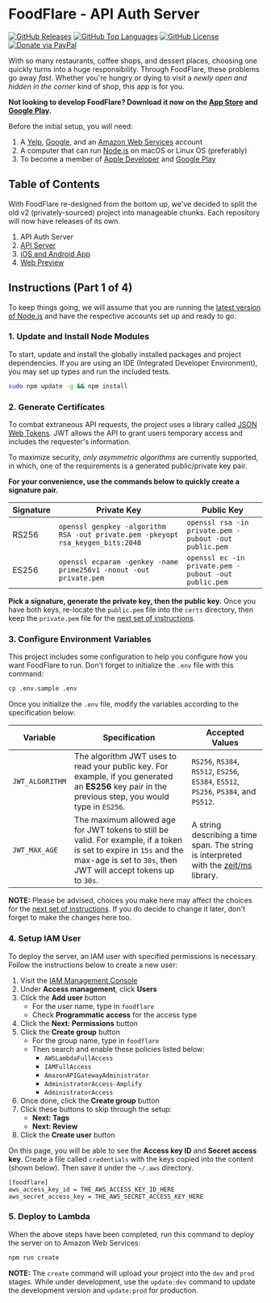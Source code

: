 FoodFlare - API Auth Server
============================

[![GitHub Releases](https://img.shields.io/github/v/release/cbnventures/foodflare-auth?style=flat-square&color=blue&sort=semver)](https://github.com/cbnventures/foodflare-auth/releases)
[![GitHub Top Languages](https://img.shields.io/github/languages/top/cbnventures/foodflare-auth?style=flat-square&color=success)](https://github.com/cbnventures/foodflare-auth)
[![GitHub License](https://img.shields.io/github/license/cbnventures/foodflare-auth?style=flat-square&color=yellow)](https://github.com/cbnventures/foodflare-auth/blob/master/LICENSE)
[![Donate via PayPal](https://img.shields.io/badge/donate-paypal-blue?style=flat-square&color=orange)](https://cbnventures.io/paypal)

With so many restaurants, coffee shops, and dessert places, choosing one quickly turns into a huge responsibility. Through FoodFlare, these problems go away _fast_. Whether you're hungry or dying to visit a _newly open and hidden in the corner_ kind of shop, this app is for you.

__Not looking to develop FoodFlare? Download it now on the [App Store](https://itunes.apple.com/us/app/foodflare/id1398042619?ls=1&mt=8) and [Google Play](https://play.google.com/store/apps/details?id=io.cbnventures.foodflare).__

Before the initial setup, you will need:
1. A [Yelp](https://www.yelp.com/developers), [Google](https://cloud.google.com), and an [Amazon Web Services](https://aws.amazon.com) account
2. A computer that can run [Node.js](https://nodejs.org) on macOS or Linux OS (preferably)
3. To become a member of [Apple Developer](https://developer.apple.com/programs/) and [Google Play](https://play.google.com/apps/publish/)

## Table of Contents
With FoodFlare re-designed from the bottom up, we've decided to split the old v2 (privately-sourced) project into manageable chunks. Each repository will now have releases of its own.

1. API Auth Server
2. [API Server](https://github.com/cbnventures/foodflare-api)
3. [iOS and Android App](https://github.com/cbnventures/foodflare-app)
4. [Web Preview](https://github.com/cbnventures/foodflare-web)

## Instructions (Part 1 of 4)
To keep things going, we will assume that you are running the [latest version of Node.js](https://nodejs.org/en/download/) and have the respective accounts set up and ready to go.

### 1. Update and Install Node Modules
To start, update and install the globally installed packages and project dependencies. If you are using an IDE (Integrated Developer Environment), you may set up types and run the included tests.

```sh
sudo npm update -g && npm install
```

### 2. Generate Certificates
To combat extraneous API requests, the project uses a library called [JSON Web Tokens](https://jwt.io). JWT allows the API to grant users temporary access and includes the requester's information.

To maximize security, _only asymmetric algorithms_ are currently supported, in which, one of the requirements is a generated public/private key pair.

__For your convenience, use the commands below to quickly create a signature pair.__

| __Signature__ | __Private Key__                                                                 | __Public Key__                                        |
|---------------|---------------------------------------------------------------------------------|-------------------------------------------------------|
| RS256         | `openssl genpkey -algorithm RSA -out private.pem -pkeyopt rsa_keygen_bits:2048` | `openssl rsa -in private.pem -pubout -out public.pem` |
| ES256         | `openssl ecparam -genkey -name prime256v1 -noout -out private.pem`              | `openssl ec -in private.pem -pubout -out public.pem`  |

__Pick a signature, generate the private key, then the public key.__ Once you have both keys, re-locate the `public.pem` file into the `certs` directory, then keep the `private.pem` file for the [next set of instructions](https://github.com/cbnventures/foodflare-api#instructions-part-2-of-4).

### 3. Configure Environment Variables
This project includes some configuration to help you configure how you want FoodFlare to run. Don't forget to initialize the `.env` file with this command:

```sh
cp .env.sample .env
```

Once you initialize the `.env` file, modify the variables according to the specification below:

| __Variable__    | __Specification__                                                                                                                                                                     | __Accepted Values__                                                                                                |
|-----------------|---------------------------------------------------------------------------------------------------------------------------------------------------------------------------------------|--------------------------------------------------------------------------------------------------------------------|
| `JWT_ALGORITHM` | The algorithm JWT uses to read your public key. For example, if you generated an __ES256__ key pair in the previous step, you would type in `ES256`.                                  | `RS256`, `RS384`, `RS512`, `ES256`, `ES384`, `ES512`, `PS256`, `PS384`, and `PS512`.                               |
| `JWT_MAX_AGE`   | The maximum allowed age for JWT tokens to still be valid. For example, if a token is set to expire in `15s` and the max-age is set to `30s`, then JWT will accept tokens up to `30s`. | A string describing a time span. The string is interpreted with the [zeit/ms](https://github.com/zeit/ms) library. |

__NOTE:__ Please be advised, choices you make here may affect the choices for the [next set of instructions](https://github.com/cbnventures/foodflare-api#instructions-part-2-of-4). If you do decide to change it later, don't forget to make the changes here too.

### 4. Setup IAM User
To deploy the server, an IAM user with specified permissions is necessary. Follow the instructions below to create a new user:

1. Visit the [IAM Management Console](https://console.aws.amazon.com/iam/home?region=us-east-1)
2. Under __Access management__, click __Users__
3. Click the __Add user__ button
   - For the user name, type in `foodflare`
   - Check __Programmatic access__ for the access type
4. Click the __Next: Permissions__ button
5. Click the __Create group__ button
   - For the group name, type in `foodflare`
   - Then search and enable these policies listed below:
     - `AWSLambdaFullAccess`
     - `IAMFullAccess`
     - `AmazonAPIGatewayAdministrator`
     - `AdministratorAccess-Amplify`
     - `AdministratorAccess`
6. Once done, click the __Create group__ button
7. Click these buttons to skip through the setup:
    - __Next: Tags__
    - __Next: Review__
8. Click the __Create user__ button

On this page, you will be able to see the __Access key ID__ and __Secret access key__. Create a file called `credentials` with the keys copied into the content (shown below). Then save it under the `~/.aws` directory.
```
[foodflare]
aws_access_key_id = THE_AWS_ACCESS_KEY_ID_HERE
aws_secret_access_key = THE_AWS_SECRET_ACCESS_KEY_HERE
```

### 5. Deploy to Lambda
When the above steps have been completed, run this command to deploy the server on to Amazon Web Services:

```sh
npm run create
```

__NOTE:__ The `create` command will upload your project into the `dev` and `prod` stages. While under development, use the `update:dev` command to update the development version and `update:prod` for production.
